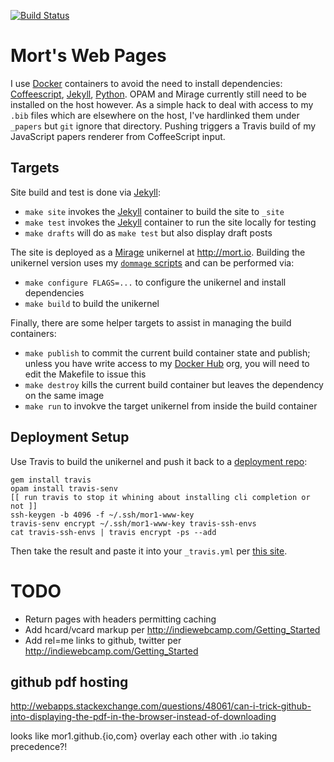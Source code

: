 [![Build Status](https://travis-ci.org/mor1/mor1.github.io.png?branch=master)](https://travis-ci.org/mor1/mor1.github.io)

# Mort's Web Pages

I use [Docker](https://docker.com/) containers to avoid the need to install
dependencies: [Coffeescript][], [Jekyll][], [Python][]. OPAM and Mirage
currently still need to be installed on the host however. As a simple hack to
deal with access to my `.bib` files which are elsewhere on the host, I've
hardlinked them under `_papers` but `git` ignore that directory. Pushing
triggers a Travis build of my JavaScript papers renderer from CoffeeScript
input.

## Targets

Site build and test is done via [Jekyll]:

  * `make site` invokes the [Jekyll] container to build the site to `_site`
  * `make test` invokes the [Jekyll] container to run the site locally for
    testing
  * `make drafts` will do as `make test` but also display draft posts

The site is deployed as a [Mirage] unikernel at <http://mort.io>. Building the
unikernel version uses my [`dommage` scripts][dommage] and can be performed via:

  * `make configure FLAGS=...` to configure the unikernel and install
    dependencies
  * `make build` to build the unikernel

Finally, there are some helper targets to assist in managing the build
containers:

  * `make publish` to commit the current build container state and publish;
    unless you have write access to my [Docker Hub][hub] org, you will need to
    edit the Makefile to issue this
  * `make destroy` kills the current build container but leaves the dependency
    on the same image
  * `make run` to invokve the target unikernel from inside the build container

[jekyll]: http://jekyllrb.com/
[coffeescript]: http://coffeescript.org/
[mirage]: https://mirage.io/
[python]: http://python.org/
[dommage]: https://github.com/mor1/dommage
[hub]: https://hub.docker.com

## Deployment Setup

Use Travis to build the unikernel and push it back to
a [deployment repo](https://github.com/mor1/mor1.githu.io-deployment/):

```
gem install travis
opam install travis-senv
[[ run travis to stop it whining about installing cli completion or not ]]
ssh-keygen -b 4096 -f ~/.ssh/mor1-www-key
travis-senv encrypt ~/.ssh/mor1-www-key travis-ssh-envs
cat travis-ssh-envs | travis encrypt -ps --add
```

Then take the result and paste it into your `_travis.yml`
per
[this site](https://github.com/mor1/mor1.github.io/blob/master/.travis.yml#L37-L49).

# TODO

+ Return pages with headers permitting caching
+ Add hcard/vcard markup per <http://indiewebcamp.com/Getting_Started>
+ Add rel=me links to github, twitter
  per <http://indiewebcamp.com/Getting_Started>

## github pdf hosting

http://webapps.stackexchange.com/questions/48061/can-i-trick-github-into-displaying-the-pdf-in-the-browser-instead-of-downloading

looks like mor1.github.{io,com} overlay each other with .io taking precedence?!
